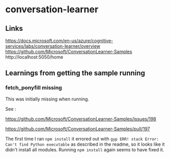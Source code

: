 # conversation-learner
## Links
https://docs.microsoft.com/en-us/azure/cognitive-services/labs/conversation-learner/overview
https://github.com/Microsoft/ConversationLearner-Samples
http://localhost:5050/home


## Learnings from getting the sample running
### fetch_ponyfill missing
This was initially missing when running. 

See :

https://github.com/Microsoft/ConversationLearner-Samples/issues/198

https://github.com/Microsoft/ConversationLearner-Samples/pull/197

The first time I ran ```npm install``` it errored out with ```gyp ERR! stack Error: Can't find Python executable``` as described in the readme, so it looks like it didn't install all modules. Running ```npm install``` again seems to have fixed it.




